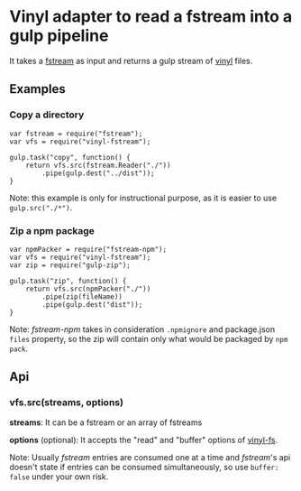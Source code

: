 # Vinyl adapter to read a fstream into a gulp pipeline

It takes a [fstream](https://github.com/npm/fstream) as input and returns a gulp stream of [vinyl](https://github.com/gulpjs/vinyl) files.

## Examples

### Copy a directory
```
var fstream = require("fstream");
var vfs = require("vinyl-fstream");

gulp.task("copy", function() {
    return vfs.src(fstream.Reader("./"))
        .pipe(gulp.dest("../dist"));
}
```
Note: this example is only for instructional purpose, as it is easier to use `gulp.src("./*")`.

### Zip a npm package
```
var npmPacker = require("fstream-npm");
var vfs = require("vinyl-fstream");
var zip = require("gulp-zip");

gulp.task("zip", function() {
    return vfs.src(npmPacker("./"))
        .pipe(zip(fileName))
        .pipe(gulp.dest("dist"));
}
```
Note: _fstream-npm_ takes in consideration `.npmignore` and package.json `files` property, so the zip will contain only what would be packaged by `npm pack`.

## Api

### vfs.src(streams, options)

**streams**: It can be a fstream or an array of fstreams

**options** (optional): It accepts the "read" and "buffer" options of [vinyl-fs](https://github.com/gulpjs/vinyl-fs).

Note: Usually _fstream_ entries are consumed one at a time and _fstream_'s api doesn't state if entries can be consumed simultaneously, so use `buffer: false` under your own risk.
